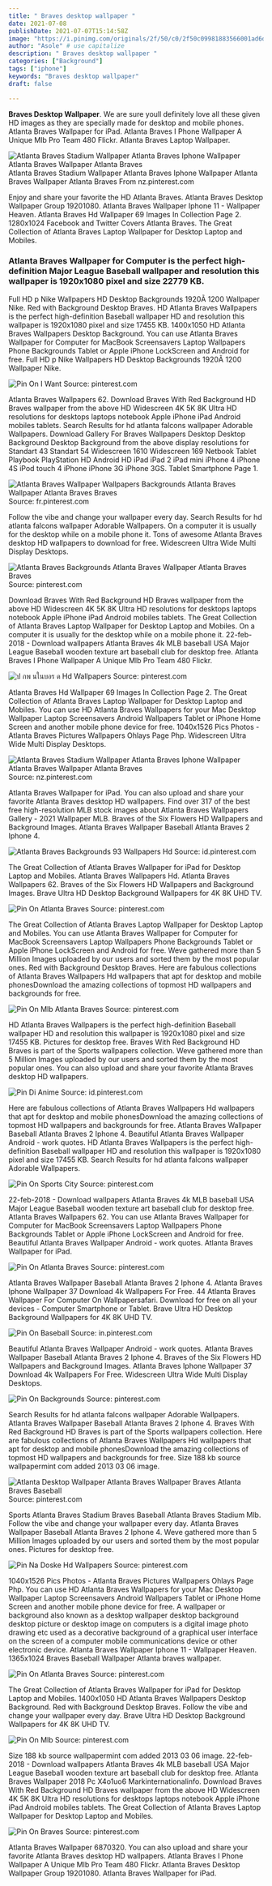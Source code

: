```yaml
---
title: " Braves desktop wallpaper "
date: 2021-07-08
publishDate: 2021-07-07T15:14:58Z
image: "https://i.pinimg.com/originals/2f/50/c0/2f50c09981883566001ad6dcb28802fd.png"
author: "Asole" # use capitalize
description: " Braves desktop wallpaper "
categories: ["Background"]
tags: ["iphone"]
keywords: "Braves desktop wallpaper"
draft: false

---
```



**Braves Desktop Wallpaper**. We are sure youll definitely love all these given HD images as they are specially made for desktop and mobile phones. Atlanta Braves Wallpaper for iPad. Atlanta Braves I Phone Wallpaper A Unique Mlb Pro Team 480 Flickr. Atlanta Braves Laptop Wallpaper.

![Atlanta Braves Stadium Wallpaper Atlanta Braves Iphone Wallpaper Atlanta Braves Wallpaper Atlanta Braves](https://i.pinimg.com/originals/be/08/9d/be089de11150c112cc19ef740ca24b75.jpg "Atlanta Braves Stadium Wallpaper Atlanta Braves Iphone Wallpaper Atlanta Braves Wallpaper Atlanta Braves")
Atlanta Braves Stadium Wallpaper Atlanta Braves Iphone Wallpaper Atlanta Braves Wallpaper Atlanta Braves From nz.pinterest.com


Enjoy and share your favorite the HD Atlanta Braves. Atlanta Braves Desktop Wallpaper Group 19201080. Atlanta Braves Wallpaper Iphone 11 - Wallpaper Heaven. Atlanta Braves Hd Wallpaper 69 Images In Collection Page 2. 1280x1024 Facebook and Twitter Covers Atlanta Braves. The Great Collection of Atlanta Braves Laptop Wallpaper for Desktop Laptop and Mobiles.

### Atlanta Braves Wallpaper for Computer is the perfect high-definition Major League Baseball wallpaper and resolution this wallpaper is 1920x1080 pixel and size 22779 KB.

Full HD p Nike Wallpapers HD Desktop Backgrounds 1920Ã 1200 Wallpaper Nike. Red with Background Desktop Braves. HD Atlanta Braves Wallpapers is the perfect high-definition Baseball wallpaper HD and resolution this wallpaper is 1920x1080 pixel and size 17455 KB. 1400x1050 HD Atlanta Braves Wallpapers Desktop Background. You can use Atlanta Braves Wallpaper for Computer for MacBook Screensavers Laptop Wallpapers Phone Backgrounds Tablet or Apple iPhone LockScreen and Android for free. Full HD p Nike Wallpapers HD Desktop Backgrounds 1920Ã 1200 Wallpaper Nike.


![Pin On I Want](https://i.pinimg.com/originals/1b/d5/be/1bd5be54b631efb5f72010ce0cb3f3c8.png "Pin On I Want")
Source: pinterest.com

Atlanta Braves Wallpapers 62. Download Braves With Red Background HD Braves wallpaper from the above HD Widescreen 4K 5K 8K Ultra HD resolutions for desktops laptops notebook Apple iPhone iPad Android mobiles tablets. Search Results for hd atlanta falcons wallpaper Adorable Wallpapers. Download Gallery For Braves Wallpapers Desktop Desktop Background Desktop Background from the above display resolutions for Standart 43 Standart 54 Widescreen 1610 Widescreen 169 Netbook Tablet Playbook PlayStation HD Android HD iPad iPad 2 iPad mini iPhone 4 iPhone 4S iPod touch 4 iPhone iPhone 3G iPhone 3GS. Tablet Smartphone Page 1.

![Atlanta Braves Wallpaper Wallpapers Backgrounds Atlanta Braves Wallpaper Atlanta Braves Braves](https://i.pinimg.com/originals/8e/30/ab/8e30ab0f68cc91786bbdd1ab5dcb414b.jpg "Atlanta Braves Wallpaper Wallpapers Backgrounds Atlanta Braves Wallpaper Atlanta Braves Braves")
Source: fr.pinterest.com

Follow the vibe and change your wallpaper every day. Search Results for hd atlanta falcons wallpaper Adorable Wallpapers. On a computer it is usually for the desktop while on a mobile phone it. Tons of awesome Atlanta Braves desktop HD wallpapers to download for free. Widescreen Ultra Wide Multi Display Desktops.

![Atlanta Braves Backgrounds Atlanta Braves Wallpaper Atlanta Braves Braves](https://i.pinimg.com/originals/8e/34/48/8e34483bbb2d83f5046208fd1a575536.jpg "Atlanta Braves Backgrounds Atlanta Braves Wallpaper Atlanta Braves Braves")
Source: pinterest.com

Download Braves With Red Background HD Braves wallpaper from the above HD Widescreen 4K 5K 8K Ultra HD resolutions for desktops laptops notebook Apple iPhone iPad Android mobiles tablets. The Great Collection of Atlanta Braves Laptop Wallpaper for Desktop Laptop and Mobiles. On a computer it is usually for the desktop while on a mobile phone it. 22-feb-2018 - Download wallpapers Atlanta Braves 4k MLB baseball USA Major League Baseball wooden texture art baseball club for desktop free. Atlanta Braves I Phone Wallpaper A Unique Mlb Pro Team 480 Flickr.

![ป กพ นในบอร ด Hd Wallpapers](https://i.pinimg.com/originals/91/00/ee/9100ee1fb9a52645318635abd476471c.jpg "ป กพ นในบอร ด Hd Wallpapers")
Source: pinterest.com

Atlanta Braves Hd Wallpaper 69 Images In Collection Page 2. The Great Collection of Atlanta Braves Laptop Wallpaper for Desktop Laptop and Mobiles. You can use HD Atlanta Braves Wallpapers for your Mac Desktop Wallpaper Laptop Screensavers Android Wallpapers Tablet or iPhone Home Screen and another mobile phone device for free. 1040x1526 Pics Photos - Atlanta Braves Pictures Wallpapers Ohlays Page Php. Widescreen Ultra Wide Multi Display Desktops.

![Atlanta Braves Stadium Wallpaper Atlanta Braves Iphone Wallpaper Atlanta Braves Wallpaper Atlanta Braves](https://i.pinimg.com/originals/be/08/9d/be089de11150c112cc19ef740ca24b75.jpg "Atlanta Braves Stadium Wallpaper Atlanta Braves Iphone Wallpaper Atlanta Braves Wallpaper Atlanta Braves")
Source: nz.pinterest.com

Atlanta Braves Wallpaper for iPad. You can also upload and share your favorite Atlanta Braves desktop HD wallpapers. Find over 317 of the best free high-resolution MLB stock images about Atlanta Braves Wallpapers Gallery - 2021 Wallpaper MLB. Braves of the Six Flowers HD Wallpapers and Background Images. Atlanta Braves Wallpaper Baseball Atlanta Braves 2 Iphone 4.

![Atlanta Braves Backgrounds 93 Wallpapers Hd](https://i.pinimg.com/564x/a2/76/50/a276507aec6a3cdb16ef4758de211f21.jpg "Atlanta Braves Backgrounds 93 Wallpapers Hd")
Source: id.pinterest.com

The Great Collection of Atlanta Braves Wallpaper for iPad for Desktop Laptop and Mobiles. Atlanta Braves Wallpapers Hd. Atlanta Braves Wallpapers 62. Braves of the Six Flowers HD Wallpapers and Background Images. Brave Ultra HD Desktop Background Wallpapers for 4K 8K UHD TV.

![Pin On Atlanta Braves](https://i.pinimg.com/originals/21/af/80/21af80f0062cc6b0d2a8b5e47cd397dc.png "Pin On Atlanta Braves")
Source: pinterest.com

The Great Collection of Atlanta Braves Laptop Wallpaper for Desktop Laptop and Mobiles. You can use Atlanta Braves Wallpaper for Computer for MacBook Screensavers Laptop Wallpapers Phone Backgrounds Tablet or Apple iPhone LockScreen and Android for free. Weve gathered more than 5 Million Images uploaded by our users and sorted them by the most popular ones. Red with Background Desktop Braves. Here are fabulous collections of Atlanta Braves Wallpapers Hd wallpapers that apt for desktop and mobile phonesDownload the amazing collections of topmost HD wallpapers and backgrounds for free.

![Pin On Mlb Atlanta Braves](https://i.pinimg.com/736x/6c/95/7b/6c957bd2e9db2561ebc4f0b253d24acc--atlanta-braves.jpg "Pin On Mlb Atlanta Braves")
Source: pinterest.com

HD Atlanta Braves Wallpapers is the perfect high-definition Baseball wallpaper HD and resolution this wallpaper is 1920x1080 pixel and size 17455 KB. Pictures for desktop free. Braves With Red Background HD Braves is part of the Sports wallpapers collection. Weve gathered more than 5 Million Images uploaded by our users and sorted them by the most popular ones. You can also upload and share your favorite Atlanta Braves desktop HD wallpapers.

![Pin Di Anime](https://i.pinimg.com/originals/c9/f6/f2/c9f6f263a6acda84d248fdd040b8fa34.jpg "Pin Di Anime")
Source: id.pinterest.com

Here are fabulous collections of Atlanta Braves Wallpapers Hd wallpapers that apt for desktop and mobile phonesDownload the amazing collections of topmost HD wallpapers and backgrounds for free. Atlanta Braves Wallpaper Baseball Atlanta Braves 2 Iphone 4. Beautiful Atlanta Braves Wallpaper Android - work quotes. HD Atlanta Braves Wallpapers is the perfect high-definition Baseball wallpaper HD and resolution this wallpaper is 1920x1080 pixel and size 17455 KB. Search Results for hd atlanta falcons wallpaper Adorable Wallpapers.

![Pin On Sports City](https://i.pinimg.com/originals/c1/ca/8f/c1ca8fb9a993a9593180f75b95b129c9.jpg "Pin On Sports City")
Source: pinterest.com

22-feb-2018 - Download wallpapers Atlanta Braves 4k MLB baseball USA Major League Baseball wooden texture art baseball club for desktop free. Atlanta Braves Wallpapers 62. You can use Atlanta Braves Wallpaper for Computer for MacBook Screensavers Laptop Wallpapers Phone Backgrounds Tablet or Apple iPhone LockScreen and Android for free. Beautiful Atlanta Braves Wallpaper Android - work quotes. Atlanta Braves Wallpaper for iPad.

![Pin On Atlanta Braves](https://i.pinimg.com/originals/22/ac/ba/22acba5b8c7d950cbc73f0e7e51c0a5d.png "Pin On Atlanta Braves")
Source: pinterest.com

Atlanta Braves Wallpaper Baseball Atlanta Braves 2 Iphone 4. Atlanta Braves Iphone Wallpaper 37 Download 4k Wallpapers For Free. 44 Atlanta Braves Wallpaper For Computer On Wallpapersafari. Download for free on all your devices - Computer Smartphone or Tablet. Brave Ultra HD Desktop Background Wallpapers for 4K 8K UHD TV.

![Pin On Baseball](https://i.pinimg.com/originals/82/7f/e9/827fe97185f4fc984f83f45f1e7bd5bf.jpg "Pin On Baseball")
Source: in.pinterest.com

Beautiful Atlanta Braves Wallpaper Android - work quotes. Atlanta Braves Wallpaper Baseball Atlanta Braves 2 Iphone 4. Braves of the Six Flowers HD Wallpapers and Background Images. Atlanta Braves Iphone Wallpaper 37 Download 4k Wallpapers For Free. Widescreen Ultra Wide Multi Display Desktops.

![Pin On Backgrounds](https://i.pinimg.com/originals/79/6e/1e/796e1e7415effdb077dffc1920709a19.jpg "Pin On Backgrounds")
Source: pinterest.com

Search Results for hd atlanta falcons wallpaper Adorable Wallpapers. Atlanta Braves Wallpaper Baseball Atlanta Braves 2 Iphone 4. Braves With Red Background HD Braves is part of the Sports wallpapers collection. Here are fabulous collections of Atlanta Braves Wallpapers Hd wallpapers that apt for desktop and mobile phonesDownload the amazing collections of topmost HD wallpapers and backgrounds for free. Size 188 kb source wallpapermint com added 2013 03 06 image.

![Atlanta Desktop Wallpaper Atlanta Braves Wallpaper Braves Atlanta Braves Baseball](https://i.pinimg.com/originals/e1/54/97/e154977e00c1c48904e938dd6b64b357.jpg "Atlanta Desktop Wallpaper Atlanta Braves Wallpaper Braves Atlanta Braves Baseball")
Source: pinterest.com

Sports Atlanta Braves Stadium Braves Baseball Atlanta Braves Stadium Mlb. Follow the vibe and change your wallpaper every day. Atlanta Braves Wallpaper Baseball Atlanta Braves 2 Iphone 4. Weve gathered more than 5 Million Images uploaded by our users and sorted them by the most popular ones. Pictures for desktop free.

![Pin Na Doske Hd Wallpapers](https://i.pinimg.com/originals/d4/72/c3/d472c3edf3fdd30b8815a41514734da7.png "Pin Na Doske Hd Wallpapers")
Source: pinterest.com

1040x1526 Pics Photos - Atlanta Braves Pictures Wallpapers Ohlays Page Php. You can use HD Atlanta Braves Wallpapers for your Mac Desktop Wallpaper Laptop Screensavers Android Wallpapers Tablet or iPhone Home Screen and another mobile phone device for free. A wallpaper or background also known as a desktop wallpaper desktop background desktop picture or desktop image on computers is a digital image photo drawing etc used as a decorative background of a graphical user interface on the screen of a computer mobile communications device or other electronic device. Atlanta Braves Wallpaper Iphone 11 - Wallpaper Heaven. 1365x1024 Braves Baseball Wallpaper Atlanta braves wallpaper.

![Pin On Atlanta Braves](https://i.pinimg.com/originals/d4/a7/28/d4a728c70ef2fd06f2f7e25067a881d0.png "Pin On Atlanta Braves")
Source: pinterest.com

The Great Collection of Atlanta Braves Wallpaper for iPad for Desktop Laptop and Mobiles. 1400x1050 HD Atlanta Braves Wallpapers Desktop Background. Red with Background Desktop Braves. Follow the vibe and change your wallpaper every day. Brave Ultra HD Desktop Background Wallpapers for 4K 8K UHD TV.

![Pin On Mlb](https://i.pinimg.com/originals/53/33/e5/5333e55515133cf8fd30910bce14e41f.png "Pin On Mlb")
Source: pinterest.com

Size 188 kb source wallpapermint com added 2013 03 06 image. 22-feb-2018 - Download wallpapers Atlanta Braves 4k MLB baseball USA Major League Baseball wooden texture art baseball club for desktop free. Atlanta Braves Wallpaper 2018 Pc X4o1uo6 Markinternationalinfo. Download Braves With Red Background HD Braves wallpaper from the above HD Widescreen 4K 5K 8K Ultra HD resolutions for desktops laptops notebook Apple iPhone iPad Android mobiles tablets. The Great Collection of Atlanta Braves Laptop Wallpaper for Desktop Laptop and Mobiles.

![Pin On Braves](https://i.pinimg.com/originals/2f/50/c0/2f50c09981883566001ad6dcb28802fd.png "Pin On Braves")
Source: pinterest.com

Atlanta Braves Wallpaper 6870320. You can also upload and share your favorite Atlanta Braves desktop HD wallpapers. Atlanta Braves I Phone Wallpaper A Unique Mlb Pro Team 480 Flickr. Atlanta Braves Desktop Wallpaper Group 19201080. Atlanta Braves Wallpaper for iPad.


